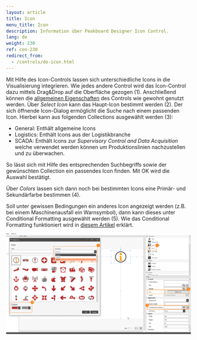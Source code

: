 ```yaml
---
layout: article
title: Icon
menu_title: Icon
description: Information über Peakboard Designer Icon Control.
lang: de
weight: 230
ref: con-230
redirect_from:
  - /controls/de-icon.html
---
```


Mit Hilfe des Icon-Controls lassen sich unterschiedliche Icons in die Visualisierung integrieren.
Wie jedes andere Control wird das Icon-Control dazu mittels Drag&Drop auf die Oberfläche gezogen (1). 
Anschließend können die [allgemeinen Eigenschaften](/controls/de-allgemeine-eigenschaften.html) des Controls wie gewohnt genutzt werden.
Über *Select Icon* kann das Haupt-Icon bestimmt werden (2).
Der sich öffnende Icon-Dialog ermöglicht die Suche nach einem passenden Icon.
Hierbei kann aus folgenden Collections ausgewählt werden (3):

* General: Enthält allgemeine Icons
* Logistics: Enthält Icons aus der Logistikbranche
* SCADA: Enthält Icons zur *Supervisory Control and Data Acquisition* welche verwendet werden können um Produktionslinien nachzustellen und zu überwachen.


So lässt sich mit Hilfe des entsprechenden Suchbegriffs sowie der gewünschten Collection ein passendes Icon finden.
Mit OK wird die Auswahl bestätigt.

Über *Colors* lassen sich dann noch bei bestimmten Icons eine Primär- und Sekundärfarbe bestimmen (4).


Soll unter gewissen Bedingungen ein anderes Icon angezeigt werden (z.B. bei einem Maschinenausfall ein Warnsymbol), dann kann dieses unter Conditional Formatting ausgewählt werden (5).
Wie das Conditional Formatting funktioniert wird in [diesem Artikel](https://help.peakboard.com/controls/de-cf.html) erklärt.

![image_1](/assets/images/Controls/icon/icon01.png)